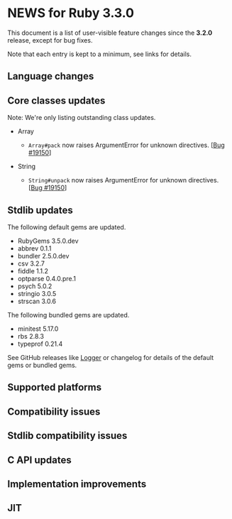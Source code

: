 # NEWS for Ruby 3.3.0

This document is a list of user-visible feature changes
since the **3.2.0** release, except for bug fixes.

Note that each entry is kept to a minimum, see links for details.

## Language changes

## Core classes updates

Note: We're only listing outstanding class updates.

* Array

    * `Array#pack` now raises ArgumentError for unknown directives. [[Bug #19150]]

* String

    * `String#unpack` now raises ArgumentError for unknown directives. [[Bug #19150]]

## Stdlib updates

The following default gems are updated.

* RubyGems 3.5.0.dev
* abbrev 0.1.1
* bundler 2.5.0.dev
* csv 3.2.7
* fiddle 1.1.2
* optparse 0.4.0.pre.1
* psych 5.0.2
* stringio 3.0.5
* strscan 3.0.6

The following bundled gems are updated.

* minitest 5.17.0
* rbs 2.8.3
* typeprof 0.21.4

See GitHub releases like [Logger](https://github.com/ruby/logger/releases) or
changelog for details of the default gems or bundled gems.

## Supported platforms

## Compatibility issues

## Stdlib compatibility issues

## C API updates

## Implementation improvements

## JIT

[Bug #19150]:         https://bugs.ruby-lang.org/issues/19150
